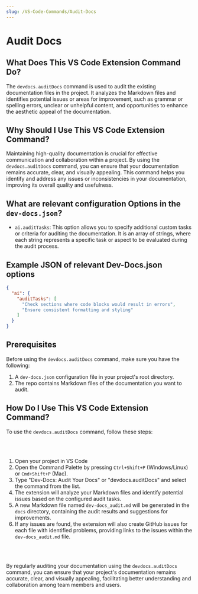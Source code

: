 ```yaml
---
slug: /VS-Code-Commands/Audit-Docs
---
```


# Audit Docs

## What Does This VS Code Extension Command Do?

The `devdocs.auditDocs` command is used to audit the existing documentation files in the project. It analyzes the Markdown files and identifies potential issues or areas for improvement, such as grammar or spelling errors, unclear or unhelpful content, and opportunities to enhance the aesthetic appeal of the documentation.

## Why Should I Use This VS Code Extension Command?

Maintaining high-quality documentation is crucial for effective communication and collaboration within a project. By using the `devdocs.auditDocs` command, you can ensure that your documentation remains accurate, clear, and visually appealing. This command helps you identify and address any issues or inconsistencies in your documentation, improving its overall quality and usefulness.

## What are relevant configuration Options in the `dev-docs.json`?

- `ai.auditTasks`: This option allows you to specify additional custom tasks or criteria for auditing the documentation. It is an array of strings, where each string represents a specific task or aspect to be evaluated during the audit process.

## Example JSON of relevant Dev-Docs.json options
```json
{
  "ai": {
    "auditTasks": [
      "Check sections where code blocks would result in errors",
      "Ensure consistent formatting and styling"
    ]
  }
}
```

## Prerequisites

Before using the `devdocs.auditDocs` command, make sure you have the following:

1. A `dev-docs.json` configuration file in your project's root directory.
2. The repo contains Markdown files of the documentation you want to audit.

## How Do I Use This VS Code Extension Command?

To use the `devdocs.auditDocs` command, follow these steps:

<br></br>

1. Open your project in VS Code
2. Open the Command Palette by pressing `Ctrl+Shift+P` (Windows/Linux) or `Cmd+Shift+P` (Mac).
3. Type "Dev-Docs: Audit Your Docs" or "devdocs.auditDocs" and select the command from the list.
4. The extension will analyze your Markdown files and identify potential issues based on the configured audit tasks.
5. A new Markdown file named `dev-docs_audit.md` will be generated in the `docs` directory, containing the audit results and suggestions for improvements.
6. If any issues are found, the extension will also create GitHub issues for each file with identified problems, providing links to the issues within the `dev-docs_audit.md` file.

<br></br>

By regularly auditing your documentation using the `devdocs.auditDocs` command, you can ensure that your project's documentation remains accurate, clear, and visually appealing, facilitating better understanding and collaboration among team members and users.
  
  
